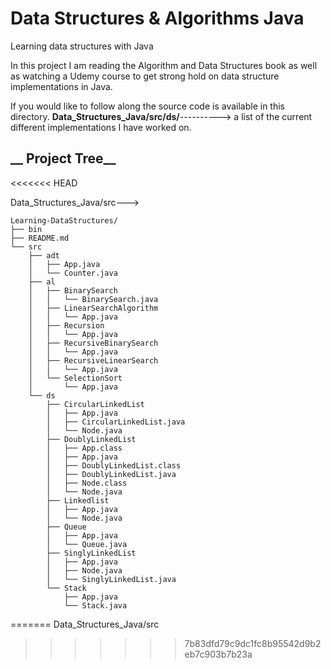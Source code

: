 # Data Structures & Algorithms Java
Learning data structures with Java

In this project I am reading the Algorithm and Data Structures book as well as watching a Udemy course to get strong hold on data structure implementations in Java.

If you would like to follow along the source code is available in this directory. **Data_Structures_Java/src/ds/**---------->
a list of the current different implementations I have worked on. 


## __ Project Tree__
<<<<<<< HEAD

Data_Structures_Java/src--->
 
```
Learning-DataStructures/
├── bin
├── README.md
└── src
    ├── adt
    │   ├── App.java
    │   └── Counter.java
    ├── al
    │   ├── BinarySearch
    │   │   └── BinarySearch.java
    │   ├── LinearSearchAlgorithm
    │   │   └── App.java
    │   ├── Recursion
    │   │   └── App.java
    │   ├── RecursiveBinarySearch
    │   │   └── App.java
    │   ├── RecursiveLinearSearch
    │   │   └── App.java
    │   └── SelectionSort
    │       └── App.java
    └── ds
        ├── CircularLinkedList
        │   ├── App.java
        │   ├── CircularLinkedList.java
        │   └── Node.java
        ├── DoublyLinkedList
        │   ├── App.class
        │   ├── App.java
        │   ├── DoublyLinkedList.class
        │   ├── DoublyLinkedList.java
        │   ├── Node.class
        │   └── Node.java
        ├── Linkedlist
        │   ├── App.java
        │   └── Node.java
        ├── Queue
        │   ├── App.java
        │   └── Queue.java
        ├── SinglyLinkedList
        │   ├── App.java
        │   ├── Node.java
        │   └── SinglyLinkedList.java
        └── Stack
            ├── App.java
            └── Stack.java
```
=======
Data_Structures_Java/src
>>>>>>> 7b83dfd79c9dc1fc8b95542d9b2eb7c903b7b23a
